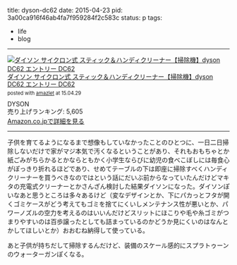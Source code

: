 title: dyson-dc62
date: 2015-04-23
pid: 3a00ca916f46ab4fa7f959284f2c583c
status: p
tags:
- life
- blog
---

<div class="amazlet-box" style="margin-bottom:0px;"><div class="amazlet-image" style="float:left;margin:0px 12px 1px 0px;"><a href="http://www.amazon.co.jp/exec/obidos/ASIN/B00O4VJWAU/dotimpact-22/ref=nosim/" name="amazletlink" target="_blank"><img src="http://ecx.images-amazon.com/images/I/31QUX2v89YL._SL160_.jpg" alt="ダイソン サイクロン式 スティック＆ハンディクリーナー【掃除機】dyson DC62 エントリー DC62" style="border: none;" /></a></div><div class="amazlet-info" style="line-height:120%; margin-bottom: 10px"><div class="amazlet-name" style="margin-bottom:10px;line-height:120%"><a href="http://www.amazon.co.jp/exec/obidos/ASIN/B00O4VJWAU/dotimpact-22/ref=nosim/" name="amazletlink" target="_blank">ダイソン サイクロン式 スティック＆ハンディクリーナー【掃除機】dyson DC62 エントリー DC62</a><div class="amazlet-powered-date" style="font-size:80%;margin-top:5px;line-height:120%">posted with <a href="http://www.amazlet.com/" title="amazlet" target="_blank">amazlet</a> at 15.04.29</div></div><div class="amazlet-detail">DYSON <br />売り上げランキング: 5,605<br /></div><div class="amazlet-sub-info" style="float: left;"><div class="amazlet-link" style="margin-top: 5px"><a href="http://www.amazon.co.jp/exec/obidos/ASIN/B00O4VJWAU/dotimpact-22/ref=nosim/" name="amazletlink" target="_blank">Amazon.co.jpで詳細を見る</a></div></div></div><div class="amazlet-footer" style="clear: left"></div></div>

----

子供を育てるようになるまで想像もしていなかったことのひとつに、一日二日掃除しないだけで家がマジ本気で汚くなるということがあり、それもおもちゃとか紙ごみがちらかるとかならともかく小学生ならびに幼児の食べこぼしには毎食心がぽっきり折れるほどであり、せめてテーブルの下は即座に掃除すべくハンディクリーナーを買うべきなのではという話にだいぶ前からなっていたんだけどマキタの充電式クリーナーとかさんざん検討した結果ダイソンになった。ダイソンぽいなあと思うところは多々あるけど（変なデザインとか、下にパカっとフタが開くゴミケースがどう考えてもゴミを捨てにくいしメンテナンス性が悪いとか、パワーノズルの空力を考えるのはいいんだけどスリットにほこりや毛や糸ゴミがつまりやすいのは百歩譲ったとしても詰まっているのかどうか見にくいのはなんとかしてほしいとか）おおむね納得して使っている。

あと子供が持ちだして掃除するんだけど、装備のスケール感的にスプラトゥーンのウォーターガンぽくなる。
